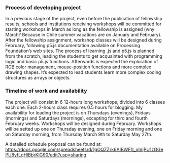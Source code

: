 ### Process of developing project
In a previous stage of the project, even before the publication of fellowship results, schools and institutions receiving workshops will be committed for starting workshops in March as long as the fellowship is assigned (why March? Because in Chile summer vacations are on January and February).
After the fellowship assignment, workshop classes will be designed during February, following p5.js documentation available on Processing Foundation’s web sites.
The process of learning .js and p5.js is planned from the scratch, leading the students to get acquainted with programming logic and basic p5.js functions. Afterwards is expected the exploration of RGB color management, mouse-position functions and more complex drawing shapes. It’s expected to lead students learn more complex coding structures as arrays or objects.

### Timeline of work and availability

The project will consist in 6 12-hours long workshops, divided into 6 classes each one. Each 2-hours class requires 0.5 hours for blogging. My availability for leading the project is on Thursdays (evenings), Fridays (mornings) and Saturdays (mornings), excepting for third and fourth February weeks.
Workshops will be designed during February.
Workshops will be setted up one on Thursday evening, one on Friday morning and one on Saturday morning, from Thursday March 9th to Saturday May 27th.

A detailed schedule proposal can be found at:
https://docs.google.com/spreadsheets/d/1gOQZZrk6AIBWF1l_mVjPU1zGGePU8yfLqHlBbrKlG90/edit?usp=sharing

